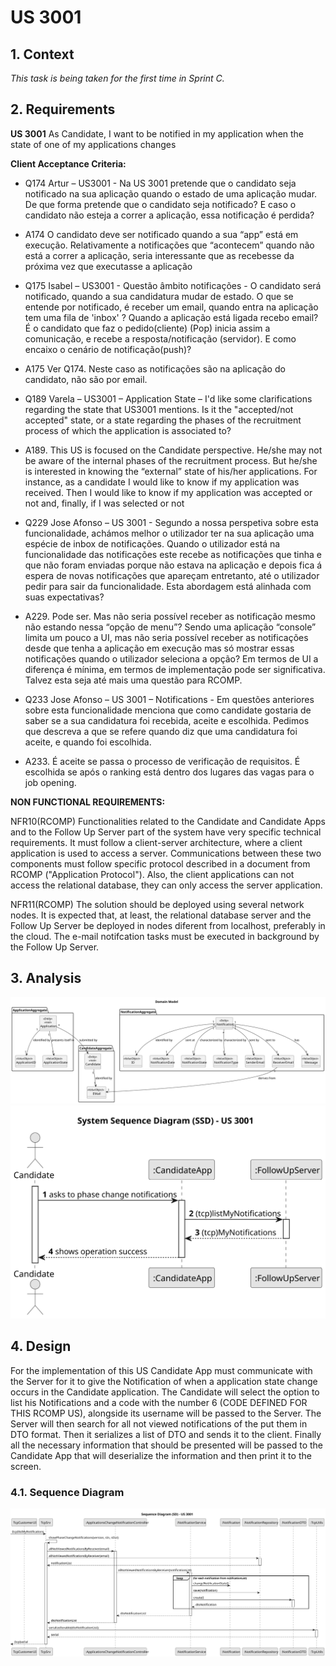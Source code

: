 # US 3001

## 1. Context

*This task is being taken for the first time in Sprint C.*

## 2. Requirements

**US 3001** As Candidate, I want to be notified in my application when the state of one of my applications changes

**Client Acceptance Criteria:**

* Q174 Artur – US3001 - Na US 3001 pretende que o candidato seja notificado na sua aplicação quando o estado de uma
  aplicação mudar. De que forma pretende que o candidato seja notificado? E caso o candidato não esteja a correr a
  aplicação, essa notificação é perdida?

* A174 O candidato deve ser notificado quando a sua “app” está em execução. Relativamente a notificações que “acontecem”
  quando não está a correr a aplicação, seria interessante que as recebesse da próxima vez que executasse a aplicação


* Q175 Isabel – US3001 - Questão âmbito notificações - O candidato será notificado, quando a sua candidatura mudar de
  estado. O que se entende por notificado, é receber um email, quando entra na aplicação tem uma fila de 'inbox' ?
  Quando a aplicação está ligada recebo email? É o candidato que faz o pedido(cliente) (Pop) inicia assim a comunicação,
  e recebe a resposta/notificação (servidor). E como encaixo o cenário de notificação(push)?

* A175 Ver Q174. Neste caso as notificações são na aplicação do candidato, não são por email.


* Q189 Varela – US3001 – Application State – I'd like some clarifications regarding the state that US3001 mentions. Is
  it the "accepted/not accepted" state, or a state regarding the phases of the recruitment process of which the
  application is associated to?

* A189. This US is focused on the Candidate perspective. He/she may not be aware of the internal phases of the
  recruitment process. But he/she is interested in knowing the “external” state of his/her applications. For instance,
  as a candidate I would like to know if my application was received. Then I would like to know if my application was
  accepted or not and, finally, if I was selected or not


* Q229 Jose Afonso – US 3001 - Segundo a nossa perspetiva sobre esta funcionalidade, achámos melhor o utilizador ter na
  sua aplicação uma espécie de inbox de notificações. Quando o utilizador está na funcionalidade das notificações este
  recebe as notificações que tinha e que não foram enviadas porque não estava na aplicação e depois fica á espera de
  novas notificações que apareçam entretanto, até o utilizador pedir para sair da funcionalidade. Esta abordagem está
  alinhada com suas expectativas?

* A229. Pode ser. Mas não seria possível receber as notificação mesmo não estando nessa “opção de menu”? Sendo uma
  aplicação “console” limita um pouco a UI, mas não seria possível receber as notificações desde que tenha a aplicação
  em execução mas só mostrar essas notificações quando o utilizador seleciona a opção? Em termos de UI a diferença é
  mínima, em termos de implementação pode ser significativa. Talvez esta seja até mais uma questão para RCOMP.


* Q233 Jose Afonso – US 3001 – Notifications - Em questões anteriores sobre esta funcionalidade menciona que como
  candidate gostaria de saber se a sua candidatura foi recebida, aceite e escolhida. Pedimos que descreva a que se
  refere quando diz que uma candidatura foi aceite, e quando foi escolhida.

* A233. É aceite se passa o processo de verificação de requisitos. É escolhida se após o ranking está dentro dos lugares
  das vagas para o job opening.

**NON FUNCTIONAL REQUIREMENTS:**

NFR10(RCOMP) Functionalities related to the Candidate and Candidate Apps and to the Follow Up Server part of the system
have very specific technical requirements. It must follow a client-server architecture, where a client application is
used to access a server. Communications between these two components must follow specific protocol described in a
document from RCOMP ("Application Protocol"). Also, the client applications can not access the relational database, they
can only access the server application.

NFR11(RCOMP) The solution should be deployed using several network nodes. It is
expected that, at least, the relational database server and the Follow Up Server be deployed in nodes diferent from
localhost, preferably in the cloud. The e-mail notifcation
tasks must be executed in background by the Follow Up Server.

## 3. Analysis

![us3001-DomainModel-SSD.svg](analysis/us3001-DomainModel-SSD.svg)
![us3001-ReceiveApplicationNotification-SSD.svg](analysis/us3001-ReceiveApplicationNotification-SSD.svg)

## 4. Design

For the implementation of this US Candidate App must communicate with the Server for it to give the Notification of
when a application state change occurs in the Candidate application.
The Candidate will select the option to list his Notifications and a code with the number 6 (CODE DEFINED FOR THIS RCOMP
US), alongside its username will be passed to the Server.
The Server will then search for all not viewed notifications of the put them in DTO format. Then it serializes a list of
DTO and sends it to the client. Finally all the necessary information that should be presented will be passed to the
Candidate App that will deserialize the information and then print it to the screen.

### 4.1. Sequence Diagram

![us3001-ReceiveApplicationNotification-SD.svg](design/us3001-ReceiveApplicationNotification-SD.svg)


